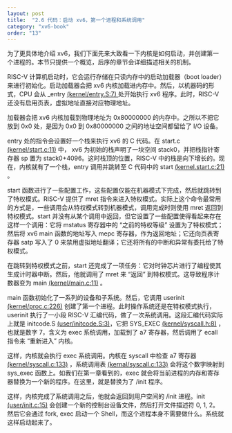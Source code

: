```yaml
---
layout: post
title:  "2.6 代码：启动 xv6，第一个进程和系统调用"
category: "xv6-book"
order: "13"
---
```


为了更具体地介绍 xv6，我们下面先来大致看一下内核是如何启动，并创建第一个进程的。本节只提供一个概览，后序的章节会详细描述相关的机制。

RISC-V 计算机启动时，它会运行存储在只读内存中的启动加载器（boot loader）来进行初始化。启动加载器会把 xv6 内核加载进内存中。然后，以机器码的形式，CPU 会从 _entry [(kernel/entry.S:7) ](https://github.com/mit-pdos/xv6-riscv/blob/riscv/kernel/proc.h#L86) 处开始执行 xv6 程序。此时，RISC-V 还没有启用页表，虚拟地址直接对应物理地址。

加载器会把 xv6 内核加载到物理地址为 0x80000000 的内存中。之所以不把它放到 0x0 处，是因为 0x0 到 0x80000000 之间的地址空间都留给了 I/O 设备。

entry 处的指令会设置好一个栈来执行 xv6 的 C 代码。在 start.c [(kernel/start.c:11)](https://github.com/mit-pdos/xv6-riscv/blob/riscv/kernel/proc.h#L86) 中， xv6 为初始的栈声明了一块空间 stack0，并把栈指针寄存器 sp 置为 stack0+4096。这时栈顶的位置，RISC-V 中的栈是向下增长的。现在，内核就有了一个栈，entry 调用并跳转至 C 代码中的 start [(kernel.start.c:21)](https://github.com/mit-pdos/xv6-riscv/blob/riscv/kernel/start.c#L21) 。

start 函数进行了一些配置工作，这些配置仅能在机器模式下完成，然后就跳转到了特权模式。RISC-V 提供了 mret 指令来进入特权模式。实际上这个命令最常用的方式是，一些调用会从特权模式转到机器模式，调用完成时则使用 mret 返回到特权模式。start 并没有从某个调用中返回，但它设置了一些配置使得看起来存在这样一个调用：它将 mstatus 寄存器中的 “之前的特权等级” 设置为了特权模式；然后将 xv6 main 函数的地址写入 mepc 寄存器，作为返回地址；它还向页表寄存器 satp 写入了 0 来禁用虚拟地址翻译；它还将所有的中断和异常有委托给了特权模式。

在跳转到特权模式之前，start 还完成了一项任务：它对时钟芯片进行了编程使其生成计时器中断。然后，他就调用了 mret 来 “返回” 到特权模式。这导致程序计数器变为 main [(kernel/main.c:11)](https://github.com/mit-pdos/xv6-riscv/blob/riscv/kernel/start.c#L11) 。

main 函数初始化了一系列的设备和子系统。然后，它调用 userinit [(kernel/proc.c:226)](https://github.com/mit-pdos/xv6-riscv/blob/riscv/kernel/proc.c#L226) 创建了第一个进程。此时操作系统还是在特权模式执行，userinit 执行了一小段 RISC-V 汇编代码，做了一次系统调用。这段汇编代码实际上就是 initcode.S [(user/initcode.S:3)](https://github.com/mit-pdos/xv6-riscv/blob/riscv/user/initcode.S#L3)，它把 SYS_EXEC [(kernel/syscall.h:8)](https://github.com/mit-pdos/xv6-riscv/blob/riscv/kernel/syscall.h#L8) ，也就是数字 7，含义为 exec 系统调用，加载到了 a7 寄存器，然后调用了 ecall 指令来 “重新进入” 内核。

这样，内核就会执行 exec 系统调用。内核在 syscall 中检查 a7 寄存器 [(kernel/syscall.c:133)](https://github.com/mit-pdos/xv6-riscv/blob/riscv/kernel/syscall.c#L133) ，系统调用表 [(kernal/syscall.c:133)](https://github.com/mit-pdos/xv6-riscv/blob/riscv/kernel/syscall.c#L108) 会将这个数字映射到 sys_exec 函数上。如我们在第一章看到的，exec 就会将当前进程的内存和寄存器替换为一个新的程序。在这里，就是替换为了 /init 程序。

这样，内核完成了系统调用之后，他就会返回到用户空间的 /init 进程。init [(user/init.c:15)](https://github.com/mit-pdos/xv6-riscv/blob/riscv/user/init.c#L15) 会创建一个新的控制台设备文件，然后打开文件描述符 0, 1, 2。然后它会通过 fork, exec 启动一个 Shell，而这个进程本身不需要做什么。系统就这样启动起来了。